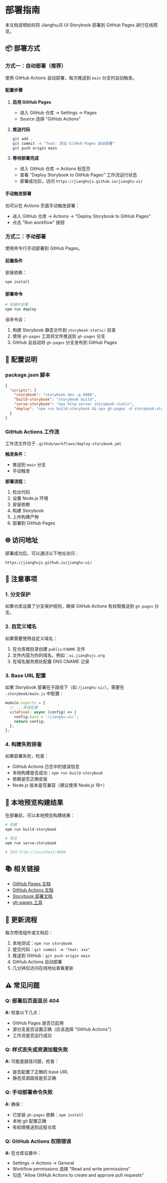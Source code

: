 # 部署指南

本文档说明如何将 JianghuJS UI Storybook 部署到 GitHub Pages 进行在线预览。

## 📦 部署方式

### 方式一：自动部署（推荐）

使用 GitHub Actions 自动部署，每次推送到 `main` 分支时自动触发。

#### 配置步骤

1. **启用 GitHub Pages**
   - 进入 GitHub 仓库 → Settings → Pages
   - Source 选择 "GitHub Actions"

2. **推送代码**
   ```bash
   git add .
   git commit -m "feat: 添加 GitHub Pages 自动部署"
   git push origin main
   ```

3. **等待部署完成**
   - 进入 GitHub 仓库 → Actions 标签页
   - 查看 "Deploy Storybook to GitHub Pages" 工作流运行状态
   - 部署成功后，访问 `https://jianghujs.github.io/jianghu-ui/`

#### 手动触发部署

也可以在 Actions 页面手动触发部署：
- 进入 GitHub 仓库 → Actions → "Deploy Storybook to GitHub Pages"
- 点击 "Run workflow" 按钮

### 方式二：手动部署

使用命令行手动部署到 GitHub Pages。

#### 前置条件

安装依赖：
```bash
npm install
```

#### 部署命令

```bash
# 构建并部署
npm run deploy
```

该命令会：
1. 构建 Storybook 静态文件到 `storybook-static/` 目录
2. 使用 `gh-pages` 工具将文件推送到 `gh-pages` 分支
3. GitHub 会自动将 `gh-pages` 分支发布到 GitHub Pages

## 🔧 配置说明

### package.json 脚本

```json
{
  "scripts": {
    "storybook": "storybook dev -p 6006",
    "build-storybook": "storybook build",
    "serve-storybook": "npx http-server storybook-static",
    "deploy": "npm run build-storybook && npx gh-pages -d storybook-static"
  }
}
```

### GitHub Actions 工作流

工作流文件位于 `.github/workflows/deploy-storybook.yml`

**触发条件：**
- 推送到 `main` 分支
- 手动触发

**部署流程：**
1. 检出代码
2. 设置 Node.js 环境
3. 安装依赖
4. 构建 Storybook
5. 上传构建产物
6. 部署到 GitHub Pages

## 🌐 访问地址

部署成功后，可以通过以下地址访问：

```
https://jianghujs.github.io/jianghu-ui/
```

## 📝 注意事项

### 1. 分支保护

如果仓库设置了分支保护规则，确保 GitHub Actions 有权限推送到 `gh-pages` 分支。

### 2. 自定义域名

如果需要使用自定义域名：
1. 在仓库根目录创建 `public/CNAME` 文件
2. 文件内容为你的域名，例如：`ui.jianghujs.org`
3. 在域名服务商处配置 DNS CNAME 记录

### 3. Base URL 配置

如果 Storybook 部署在子路径下（如 `/jianghu-ui/`），需要在 `.storybook/main.js` 中配置：

```javascript
module.exports = {
  // ...其他配置
  viteFinal: async (config) => {
    config.base = '/jianghu-ui/';
    return config;
  },
};
```

### 4. 构建失败排查

如果部署失败，检查：
- GitHub Actions 日志中的错误信息
- 本地构建是否成功：`npm run build-storybook`
- 依赖是否正确安装
- Node.js 版本是否兼容（建议使用 Node.js 18+）

## 🚀 本地预览构建结果

在部署前，可以本地预览构建结果：

```bash
# 构建
npm run build-storybook

# 预览
npm run serve-storybook

# 访问 http://localhost:8080
```

## 📚 相关链接

- [GitHub Pages 文档](https://docs.github.com/en/pages)
- [GitHub Actions 文档](https://docs.github.com/en/actions)
- [Storybook 部署文档](https://storybook.js.org/docs/sharing/publish-storybook)
- [gh-pages 工具](https://github.com/tschaub/gh-pages)

## 🔄 更新流程

每次修改组件或文档后：

1. 本地测试：`npm run storybook`
2. 提交代码：`git commit -m "feat: xxx"`
3. 推送到 GitHub：`git push origin main`
4. GitHub Actions 自动部署
5. 几分钟后访问在线地址查看更新

## ⚠️ 常见问题

### Q: 部署后页面显示 404

**A:** 检查以下几点：
- GitHub Pages 是否已启用
- 源分支是否设置正确（应该选择 "GitHub Actions"）
- 工作流是否运行成功

### Q: 样式丢失或资源加载失败

**A:** 可能是路径问题，检查：
- 是否配置了正确的 base URL
- 静态资源路径是否正确

### Q: 手动部署命令失败

**A:** 确保：
- 已安装 `gh-pages` 依赖：`npm install`
- 本地 git 配置正确
- 有权限推送到远程仓库

### Q: GitHub Actions 权限错误

**A:** 在仓库设置中：
- Settings → Actions → General
- Workflow permissions 选择 "Read and write permissions"
- 勾选 "Allow GitHub Actions to create and approve pull requests"
